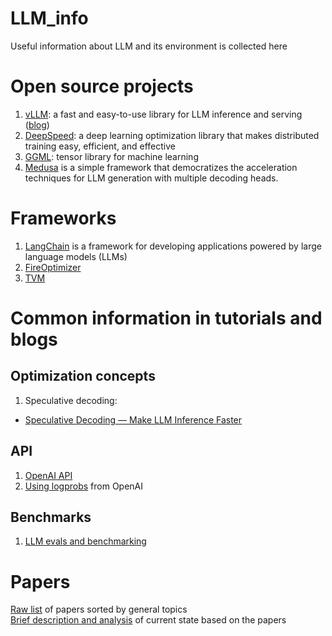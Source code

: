 # LLM_info
Useful information about LLM and its environment is collected here

# Open source projects

1. [vLLM](https://github.com/vllm-project/vllm): a fast and easy-to-use library for LLM inference and serving ([blog](https://blog.vllm.ai/2023/06/20/vllm.html))
2. [DeepSpeed](https://github.com/microsoft/DeepSpeed): a deep learning optimization library that makes distributed training easy, efficient, and effective
3. [GGML](https://github.com/ggerganov/ggml): tensor library for machine learning
4. [Medusa](https://github.com/FasterDecoding/Medusa) is a simple framework that democratizes the acceleration techniques for LLM generation with multiple decoding heads.

# Frameworks

1. [LangChain](https://github.com/langchain-ai/langchain) is a framework for developing applications powered by large language models (LLMs)
2. [FireOptimizer](https://fireworks.ai/blog/fireoptimizer?utm_source=newsletter&utm_medium=email&utm_campaign=2024september)
3. [TVM](https://github.com/apache/tvm)

# Common information in tutorials and blogs

## Optimization concepts
1. Speculative decoding:
 - [Speculative Decoding — Make LLM Inference Faster](https://medium.com/ai-science/speculative-decoding-make-llm-inference-faster-c004501af120)

## API
1. [OpenAI API](https://platform.openai.com/docs/api-reference/introduction)
2. [Using logprobs](https://cookbook.openai.com/examples/using_logprobs) from OpenAI

## Benchmarks
1. [LLM evals and benchmarking](https://osanseviero.github.io/hackerllama/blog/posts/llm_evals/)

# Papers
[Raw list](https://github.com/vvchernov/LLM_info/blob/main/papers/README.md) of papers sorted by general topics<br />
[Brief description and analysis](https://github.com/vvchernov/LLM_info/blob/main/papers/desc.md) of current state based on the papers
